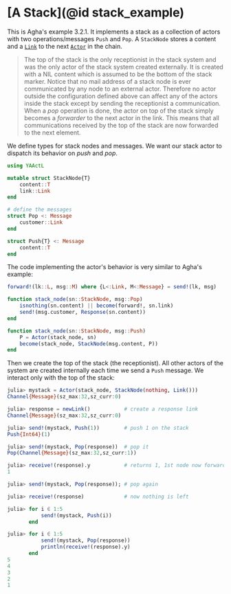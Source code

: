# [A Stack](@id stack_example)

This is Agha's example 3.2.1. It implements a stack as a collection of actors with two operations/messages `Push` and `Pop`. A `StackNode` stores a content and a [`Link`](@ref) to the next [`Actor`](@ref) in the chain.

> The top of the stack is the only receptionist in the stack system and was the only actor of the stack system created externally. It is created with a NIL content which is assumed to be the bottom of the stack marker. Notice that no mail address of a stack node is ever communicated by any node to an external actor. Therefore no actor outside the configuration defined above can affect any of the actors inside the stack except by sending the receptionist a communication. When a *pop* operation is done, the actor on top of the stack simply becomes a *forwarder* to the next actor in the link. This means that all communications received by the top of the stack are now forwarded to the next element.

We define types for stack nodes and messages. We want our stack actor to dispatch its behavior on *push* and *pop*.

```julia
using YAActL

mutable struct StackNode{T}
    content::T
    link::Link
end

# define the messages
struct Pop <: Message
    customer::Link
end

struct Push{T} <: Message
    content::T
end
```

The code implementing the actor's behavior is very similar to Agha's example:

```julia
forward!(lk::L, msg::M) where {L<:Link, M<:Message} = send!(lk, msg)

function stack_node(sn::StackNode, msg::Pop)
    isnothing(sn.content) || become(forward!, sn.link)
    send!(msg.customer, Response(sn.content))
end

function stack_node(sn::StackNode, msg::Push)
    P = Actor(stack_node, sn)
    become(stack_node, StackNode(msg.content, P))
end
```

Then we create the top of the stack (the receptionist). All other actors of the system are created internally each time we send a `Push` message. We interact only with the top of the stack:

```julia
julia> mystack = Actor(stack_node, StackNode(nothing, Link()))
Channel{Message}(sz_max:32,sz_curr:0)

julia> response = newLink()           # create a response link
Channel{Message}(sz_max:32,sz_curr:0)

julia> send!(mystack, Push(1))        # push 1 on the stack
Push{Int64}(1)

julia> send!(mystack, Pop(response))  # pop it
Pop(Channel{Message}(sz_max:32,sz_curr:1))

julia> receive!(response).y           # returns 1, 1st node now forwards messages
1

julia> send!(mystack, Pop(response)); # pop again

julia> receive!(response)             # now nothing is left

julia> for i ∈ 1:5
           send!(mystack, Push(i))
       end

julia> for i ∈ 1:5
           send!(mystack, Pop(response))
           println(receive!(response).y)
       end
5
4
3
2
1
```
